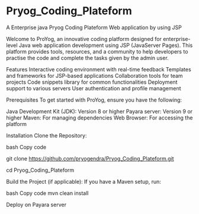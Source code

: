# Pryog_Coding_Plateform
A Enterprise java Pryog Coding Plateform Web application by using JSP

Welcome to ProYog, an innovative coding platform designed for enterprise-level Java web application development using JSP (JavaServer Pages). This platform provides tools, resources, and a community to help developers to practise the code and complete the tasks given by the admin user.

Features
Interactive coding environment with real-time feedback
Templates and frameworks for JSP-based applications
Collaboration tools for team projects
Code snippets library for common functionalities
Deployment support to various servers
User authentication and profile management

Prerequisites
To get started with ProYog, ensure you have the following:

Java Development Kit (JDK): Version 8 or higher
Payara server: Version 9 or higher
Maven: For managing dependencies
Web Browser: For accessing the platform


Installation
Clone the Repository:

bash
Copy code

git clone https://github.com/pryogendra/Pryog_Coding_Plateform.git

cd Pryog_Coding_Plateform

Build the Project (if applicable): If you have a Maven setup, run:

bash
Copy code
mvn clean install


Deploy on Payara server


